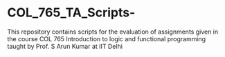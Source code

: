 # COL_765_TA_Scripts-
This repository contains scripts for the evaluation of assignments given in the course COL 765 Introduction to logic and functional programming taught by Prof. S Arun Kumar at IIT Delhi
